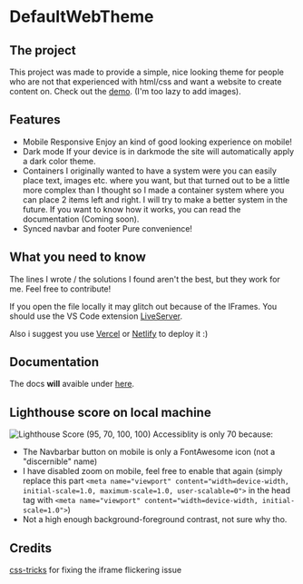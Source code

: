 # DefaultWebTheme

## The project
This project was made to provide a simple, nice looking theme for people who are not that experienced with html/css and want a website to create content on.
Check out the [demo](https://default-web-theme.vercel.app/). (I'm too lazy to add images).

## Features
* Mobile Responsive
Enjoy an kind of good looking experience on mobile!
* Dark mode
If your device is in darkmode the site will automatically apply a dark color theme.
* Containers
I originally wanted to have a system were you can easily place text, images etc. where you want, but that turned out to be a little more complex than I thought so I made a container system where you can place 2 items left and right. I will try to make a better system in the future. If you want to know how it works, you can read the documentation (Coming soon).
* Synced navbar and footer
Pure convenience!

## What you need to know
The lines I wrote / the solutions I found aren't the best, but they work for me. Feel free to contribute!

If you open the file locally it may glitch out because of the IFrames. You should use the VS Code extension [LiveServer](https://marketplace.visualstudio.com/items?itemName=ritwickdey.LiveServer).

Also i suggest you use [Vercel](https://vercel.com/) or [Netlify](https://www.netlify.com/) to deploy it :) 

## Documentation
The docs **will** avaible under [here](docs.dwt.tech-cat.de).

## Lighthouse score on local machine
![Lighthouse Score (95, 70, 100, 100)](https://i.imgur.com/gX0qCHp.png)
Accessiblity is only 70 because:
* The Navbarbar button on mobile is only a FontAwesome icon (not a "discernible" name)
* I have disabled zoom on mobile, feel free to enable that again (simply replace this part ```<meta name="viewport" content="width=device-width, initial-scale=1.0, maximum-scale=1.0, user-scalable=0">``` in the head tag with ```<meta name="viewport" content="width=device-width, initial-scale=1.0">```)
* Not a high enough background-foreground contrast, not sure why tho.

## Credits
[css-tricks](https://css-tricks.com/) for fixing the iframe flickering issue